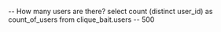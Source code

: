 -- How many users are there?
select count (distinct user_id) as count_of_users
from clique_bait.users -- 500 

